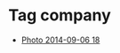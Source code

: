 <!--
title: Tag company
date: 2020-06-28T14:55:35.391Z
tags:
-->
# Tag company

 * [Photo 2014-09-06 18](96803637712.md)